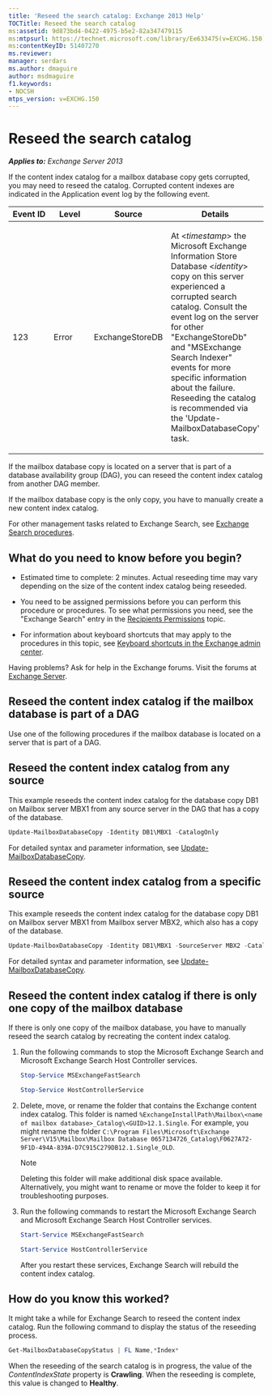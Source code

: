 ```yaml
---
title: 'Reseed the search catalog: Exchange 2013 Help'
TOCTitle: Reseed the search catalog
ms:assetid: 9d873bd4-0422-4975-b5e2-82a347479115
ms:mtpsurl: https://technet.microsoft.com/library/Ee633475(v=EXCHG.150)
ms:contentKeyID: 51407270
ms.reviewer: 
manager: serdars
ms.author: dmaguire
author: msdmaguire
f1.keywords:
- NOCSH
mtps_version: v=EXCHG.150
---
```


# Reseed the search catalog

_**Applies to:** Exchange Server 2013_

If the content index catalog for a mailbox database copy gets corrupted, you may need to reseed the catalog. Corrupted content indexes are indicated in the Application event log by the following event.

<table>
<colgroup>
<col style="width: 25%" />
<col style="width: 25%" />
<col style="width: 25%" />
<col style="width: 25%" />
</colgroup>
<thead>
<tr class="header">
<th>Event ID</th>
<th>Level</th>
<th>Source</th>
<th>Details</th>
</tr>
</thead>
<tbody>
<tr class="odd">
<td><p>123</p></td>
<td><p>Error</p></td>
<td><p>ExchangeStoreDB</p></td>
<td><p>At &lt;<em>timestamp</em>&gt; the Microsoft Exchange Information Store Database &lt;<em>identity</em>&gt; copy on this server experienced a corrupted search catalog. Consult the event log on the server for other &quot;ExchangeStoreDb&quot; and &quot;MSExchange Search Indexer&quot; events for more specific information about the failure. Reseeding the catalog is recommended via the 'Update-MailboxDatabaseCopy' task.</p></td>
</tr>
</tbody>
</table>

If the mailbox database copy is located on a server that is part of a database availability group (DAG), you can reseed the content index catalog from another DAG member.

If the mailbox database copy is the only copy, you have to manually create a new content index catalog.

For other management tasks related to Exchange Search, see [Exchange Search procedures](exchange-search-procedures-exchange-2013-help.md).

## What do you need to know before you begin?

- Estimated time to complete: 2 minutes. Actual reseeding time may vary depending on the size of the content index catalog being reseeded.

- You need to be assigned permissions before you can perform this procedure or procedures. To see what permissions you need, see the "Exchange Search" entry in the [Recipients Permissions](recipients-permissions-exchange-2013-help.md) topic.

- For information about keyboard shortcuts that may apply to the procedures in this topic, see [Keyboard shortcuts in the Exchange admin center](keyboard-shortcuts-in-the-exchange-admin-center-2013-help.md).

Having problems? Ask for help in the Exchange forums. Visit the forums at [Exchange Server](https://social.technet.microsoft.com/forums/office/home?category=exchangeserver).

## Reseed the content index catalog if the mailbox database is part of a DAG

Use one of the following procedures if the mailbox database is located on a server that is part of a DAG.

## Reseed the content index catalog from any source

This example reseeds the content index catalog for the database copy DB1 on Mailbox server MBX1 from any source server in the DAG that has a copy of the database.

```powershell
Update-MailboxDatabaseCopy -Identity DB1\MBX1 -CatalogOnly
```

For detailed syntax and parameter information, see [Update-MailboxDatabaseCopy](https://docs.microsoft.com/powershell/module/exchange/Update-MailboxDatabaseCopy).

## Reseed the content index catalog from a specific source

This example reseeds the content index catalog for the database copy DB1 on Mailbox server MBX1 from Mailbox server MBX2, which also has a copy of the database.

```powershell
Update-MailboxDatabaseCopy -Identity DB1\MBX1 -SourceServer MBX2 -CatalogOnly
```

For detailed syntax and parameter information, see [Update-MailboxDatabaseCopy](https://docs.microsoft.com/powershell/module/exchange/Update-MailboxDatabaseCopy).

## Reseed the content index catalog if there is only one copy of the mailbox database

If there is only one copy of the mailbox database, you have to manually reseed the search catalog by recreating the content index catalog.

1. Run the following commands to stop the Microsoft Exchange Search and Microsoft Exchange Search Host Controller services.

    ```powershell
    Stop-Service MSExchangeFastSearch
    ```

    ```powershell
    Stop-Service HostControllerService
    ```

2. Delete, move, or rename the folder that contains the Exchange content index catalog. This folder is named `%ExchangeInstallPath\Mailbox\<name of mailbox database>_Catalog\<GUID>12.1.Single`. For example, you might rename the folder `C:\Program Files\Microsoft\Exchange Server\V15\Mailbox\Mailbox Database 0657134726_Catalog\F0627A72-9F1D-494A-839A-D7C915C279DB12.1.Single_OLD`.

    > [!NOTE]
    > Deleting this folder will make additional disk space available. Alternatively, you might want to rename or move the folder to keep it for troubleshooting purposes.

3. Run the following commands to restart the Microsoft Exchange Search and Microsoft Exchange Search Host Controller services.

    ```powershell
    Start-Service MSExchangeFastSearch
    ```

    ```powershell
    Start-Service HostControllerService
    ```

    After you restart these services, Exchange Search will rebuild the content index catalog.

## How do you know this worked?

It might take a while for Exchange Search to reseed the content index catalog. Run the following command to display the status of the reseeding process.

```powershell
Get-MailboxDatabaseCopyStatus | FL Name,*Index*
```

When the reseeding of the search catalog is in progress, the value of the *ContentIndexState* property is **Crawling**. When the reseeding is complete, this value is changed to **Healthy**.
